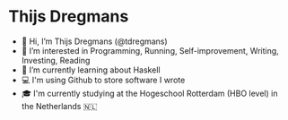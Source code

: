 # Thijs Dregmans

- 👋 Hi, I’m Thijs Dregmans (@tdregmans)
- 👀 I’m interested in Programming, Running, Self-improvement, Writing, Investing, Reading
- 🌱 I’m currently learning about Haskell
- 💻 I'm using Github to store software I wrote
- 🎓 I'm currently studying at the Hogeschool Rotterdam (HBO level) in the Netherlands 🇳🇱

<!---
TDregmans/TDregmans is a ✨ special ✨ repository because its `README.md` (this file) appears on your GitHub profile.
You can click the Preview link to take a look at your changes.
--->
